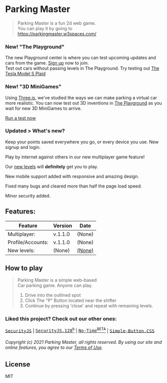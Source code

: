 # Parking Master
> Parking Master is a fun 2d web game.<br>
> You can play it by going to<br>
> https://parkingmaster.w3spaces.com/

### New! "The Playground"
The new Playground center is where you can test upcoming updates and cars from the game. [Sign up](https://parkingmaster.w3spaces.com/signup.html) now to join.<br>
Test out cars without passing levels in The Playground. Try testing out [The Tesla Model S Plaid](https://parkingmaster.w3spaces.com/playground/cars/Tesla.htm)

### New! "3D MiniGames"
Using [Three.js](https://threejs.org/), we've studied the ways we can make parking a virtual car more realistic.
You can now test out 3D inventions in [The Playground](https://parkingmaster.w3spaces.com/playground/) as you wait for new 3D MiniGames to arrive.

[Run a test now](https://parkingmaster.w3spaces.com/playground/3D/ThreeTest.htm)

### Updated > What's new?
Keep your points saved everywhere you go, or every device you use. New signup and login.<br>

Play by internet against others in our new multiplayer game feature!

Our [new levels](https://parking-master.github.io/Parking-Master/dist/preview.htm) will **definitely** get you to play.

New mobile support added with responsive and amazing design.

Fixed many bugs and cleared more than half the page load speed.

Minor security added.


## Features:
| Feature | Version | Date |
| --------------| ------------- | ------------- |
| Multiplayer:  | v.1.1.0 | (None) |
| Profile/Accounts:  | v.1.1.0 | (None) |
| New levels:  | (None) | [(None)]() |

## How to play
> Parking Master is a simple web-based<br>
> Car parking game. Anyone can play.
> 
> 1. Drive into the outlined spot
> 2. Click The "P" Button located near the shifter
> 3. Continue by pressing 'close' and repeat with remaining levels.

### Liked this project? Check out our other ones:<br>
<kbd><a href="https://github.com/Parking-Master/Security.js">SecurityJS</a></kbd> | <kbd><a href="https://github.com/Parking-Master/SecurityJS.128">SecurityJS.128<sup>b</sup></a></kbd> | <kbd><a href="https://github.com/Parking-Master/No-Time">No-Time<sup>BETA</sup></a></kbd> | <kbd><a href="https://github.com/Parking-Master/Simplet-Button">Simple-Button.CSS</a></kbd><br>

###### Copyright (c) 2021 Parking Master, all rights reserved. By using our site and online features, you agree to our [Terms of Use]().

## License
MIT

